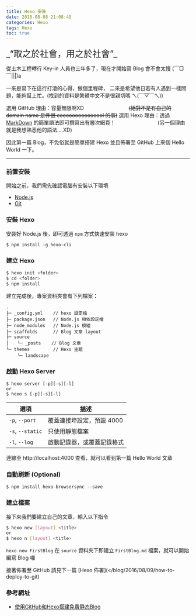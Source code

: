 ```yaml
---
title: Hexo 安裝
date: 2016-08-08 21:08:49
categories: Hexo
tags: Hexo
toc: true
---
```

<div style="font-size: 24px;">_“取之於社會，用之於社會”_</div>

從土木工程轉行 Key-in 人員也三年多了，現在才開始寫 Blog 會不會太慢 (￣□￣|||)a

一來是寫下在這行打滾的心得，做個里程碑，
二來是希望他日若有人遇到一樣問題，能夠幫上忙。(找到的資料是繁體中文不是很親切嗎 ㄟ(￣▽￣ㄟ))

選用 GitHub 理由：容量無限啊XD
<span style="padding-left: 8.5em">~~(絕對不是有自己的 domain name 是件很 cooooooooooooool 的事)~~</span>
選用 Hexo 理由：透過 [MarkDown](http://markdown.tw/) 的簡單語法即可撰寫出有層次網頁！
<span style="padding-left: 8em">(另一個理由就是我想熟悉他的語法....XD)</span>

因此第一篇 Blog，不免俗就是簡單搭建 Hexo 並且佈署至 GitHub 上來個 Hello World 一下。

***
### 前置安裝
開始之前，我們需先確認電腦有安裝以下環境
- [Node.js](http://nodejs.org/)
- [Git](http://git-scm.com/)

### 安裝 Hexo
安裝好 Node.js 後，即可透過 `npm` 方式快速安裝 hexo
```
$ npm install -g hexo-cli
```

### 建立 Hexo
``` bash
$ hexo init <folder>
$ cd <folder>
$ npm install
```
建立完成後，專案資料夾會有下列檔案：

``` plain
.
├─ _config.yml    // hexo 設定檔
├─ package.json   // Node.js 相依設定檔
├─ node_modules   // Node.js 模組
├─ scaffolds      // Blog 文章 layout
├─ source
│　　└─ _posts    // Blog 文章
└─ themes         // Hexo 主題
　　 └─ landscape
```

### 啟動 Hexo Server
```
$ hexo server [-p][-s][-l]
or
$ hexo s [-p][-s][-l]
```

選項 | 描述
--- | ---
`-p`, `--port` | 覆蓋連接埠設定，預設 4000
`-s`, `--static` | 只使用靜態檔案
`-l`, `--log` | 啟動記錄器，或覆蓋記錄格式
連線至 http://localhost:4000 查看，就可以看到第一篇 Hello World 文章

### 自動刷新 (Optional)
```
$ npm install hexo-browsersync --save
```

### 建立檔案
接下來我們要建立自己的文章，輸入以下指令
``` bash
$ hexo new [layout] <title>
or
$ hexo n [layout] <title>
```
`hexo new FirstBlog` 在 `source` 資料夾下即建立 `FirstBlog.md` 檔案，就可以開始編寫 Blog 囉

接著佈署至 GitHub 請見下一篇 [Hexo 佈署](</blog/2016/08/09/how-to-deploy-to-git)

### 參考網址
* [使用GitHub和Hexo搭建免费静态Blog](https://wsgzao.github.io/post/hexo-guide/)